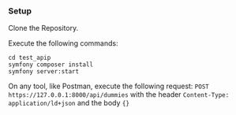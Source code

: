 ### Setup

Clone the Repository.

Execute the following commands:
```
cd test_apip
symfony composer install
symfony server:start
```

On any tool, like Postman, execute the following request:
`POST https://127.0.0.1:8000/api/dummies` with the header `Content-Type: application/ld+json` and the body `{}`